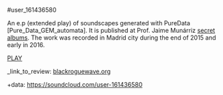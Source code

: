 #user_161436580 

An e.p (extended play) of soundscapes generated with PureData [Pure_Data_GEM_automata]. It is published at Prof. Jaime Munárriz <a href="https://archive.org/details/USER_161436580_20161103">secret albums</a>. The work was recorded in Madrid city during the end of 2015 and early in 2016.

<a href=https://archive.org/details/USER_161436580_20161103>PLAY</a>

_link_to_review:
<a href=https://blackroguewave.org/2016/10/19/user_161436580-e-p-2016-0_0_2_5/>blackroguewave.org</a>

+data:
https://soundcloud.com/user-161436580

